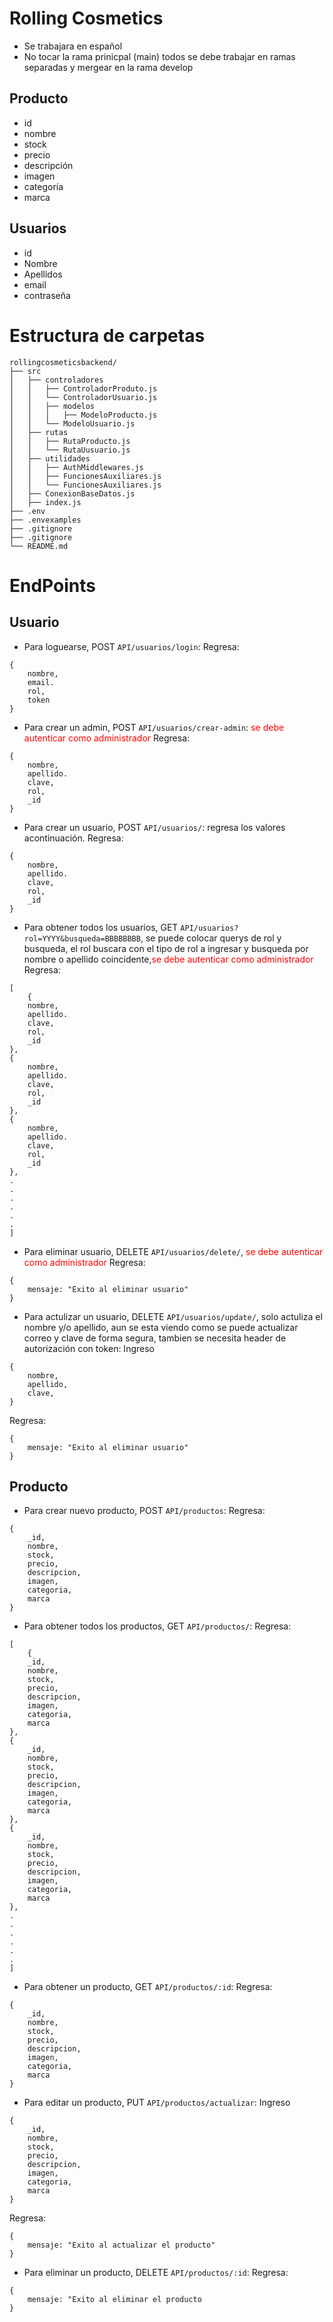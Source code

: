 # Rolling Cosmetics
* Se trabajara en español
* No tocar la rama prinicpal (main) todos se debe trabajar en ramas separadas y mergear en la rama develop
## Producto
- id
- nombre
- stock
- precio
- descripción
- imagen
- categoría
- marca
## Usuarios
- id
- Nombre
- Apellidos
- email
- contraseña
# Estructura de carpetas
	rollingcosmeticsbackend/
	├── src
	│   ├── controladores
	│   │   ├── ControladorProduto.js
	│   │   └── ControladorUsuario.js
    │	│   ├── modelos
    │	│   │   ├── ModeloProducto.js
	│   │   └── ModeloUsuario.js
	│   ├── rutas
    │   │   ├── RutaProducto.js
	│   │   └── RutaUusuario.js
    │   ├── utilidades
    │   │   ├── AuthMiddlewares.js
    │   │   ├── FuncionesAuxiliares.js
	│   │   └── FuncionesAuxiliares.js
    │   ├── ConexionBaseDatos.js
	│   ├── index.js
    ├── .env
    ├── .envexamples
    ├── .gitignore
	├── .gitignore
	└── README.md
# EndPoints
## Usuario
* Para loguearse, POST `API/usuarios/login`: 
Regresa:
```
{
	nombre,
	email.
	rol,
	token
}
```
* Para crear un admin, POST `API/usuarios/crear-admin`: <span style="color:red">se debe autenticar como administrador</span>
Regresa:
```
{
	nombre,
	apellido.
	clave,
	rol,
	_id
}
```
* Para crear un usuario, POST `API/usuarios/`: regresa los valores acontinuación.
Regresa:
```
{
	nombre,
	apellido.
	clave,
	rol,
	_id
}
```
* Para obtener todos los usuarios, GET `API/usuarios?rol=YYYY&busqueda=BBBBBBBB`, se puede colocar querys de rol y busqueda, el rol buscara con el tipo de rol a ingresar y busqueda por nombre o apellido coincidente,<span style="color:red">se debe autenticar como administrador</span>
Regresa:
```
[
	{
	nombre,
	apellido.
	clave,
	rol,
	_id
},
{
	nombre,
	apellido.
	clave,
	rol,
	_id
},
{
	nombre,
	apellido.
	clave,
	rol,
	_id
},
.
.
.
.
.
.
]
```
* Para eliminar usuario, DELETE `API/usuarios/delete/`, <span style="color:red">se debe autenticar como administrador</span>
Regresa:
```
{
	mensaje: "Exito al eliminar usuario"
}
```
* Para actulizar un usuario, DELETE `API/usuarios/update/`, solo actuliza el nombre y/o apellido, aun se esta viendo como se puede actualizar correo y clave de forma segura, tambien se necesita header de autorización con token:
Ingreso
```
{
	nombre,
	apellido,
	clave,
}
```
Regresa:
```
{
	mensaje: "Exito al eliminar usuario"
}
```
## Producto
* Para crear nuevo producto, POST `API/productos`: 
Regresa:
```
{
	_id,
	nombre,
	stock,
	precio,
	descripcion,
	imagen,
	categoria,
	marca
}
```
* Para obtener todos los productos, GET `API/productos/`:
Regresa:
```
[
	{
	_id,
	nombre,
	stock,
	precio,
	descripcion,
	imagen,
	categoria,
	marca
},
{
	_id,
	nombre,
	stock,
	precio,
	descripcion,
	imagen,
	categoria,
	marca
},
{
	_id,
	nombre,
	stock,
	precio,
	descripcion,
	imagen,
	categoria,
	marca
},
.
.
.
.
.
.
]
```
* Para obtener un producto, GET `API/productos/:id`:
Regresa:
```
{
	_id,
	nombre,
	stock,
	precio,
	descripcion,
	imagen,
	categoria,
	marca
}
```
* Para editar un producto, PUT `API/productos/actualizar`:
Ingreso
```
{
	_id,
	nombre,
	stock,
	precio,
	descripcion,
	imagen,
	categoria,
	marca
}
```
Regresa:
```
{
	mensaje: "Exito al actualizar el producto"
}
```
* Para eliminar un producto, DELETE `API/productos/:id`:
Regresa:
```
{
	mensaje: "Exito al eliminar el producto
}
```